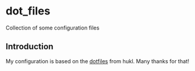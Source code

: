 # dot_files

Collection of some configuration files

## Introduction

My configuration is based on the [dotfiles](https://github.com/hukl/dotfiles) from hukl. Many thanks for that!
